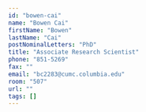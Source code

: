 ```yaml
---
id: "bowen-cai"
name: "Bowen Cai"
firstName: "Bowen"
lastName: "Cai"
postNominalLetters: "PhD"
title: "Associate Research Scientist"
phone: "851-5269"
fax: ""
email: "bc2283@cumc.columbia.edu"
room: "507"
url: ""
tags: []
---
```

